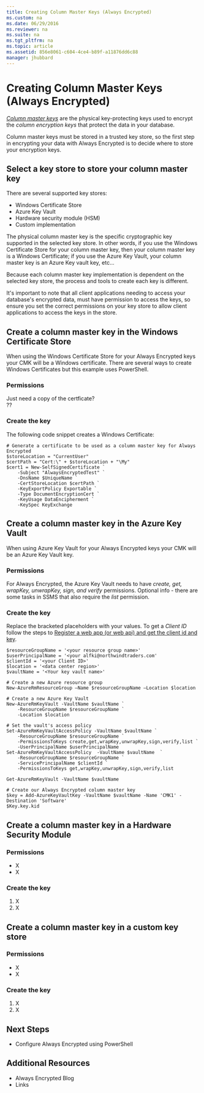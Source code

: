 ```yaml
---
title: Creating Column Master Keys (Always Encrypted)
ms.custom: na
ms.date: 06/29/2016
ms.reviewer: na
ms.suite: na
ms.tgt_pltfrm: na
ms.topic: article
ms.assetid: 856e8061-c604-4ce4-b89f-a11876dd6c88
manager: jhubbard
---
```

# Creating Column Master Keys (Always Encrypted)
[*Column master keys*](https://msdn.microsoft.com/library/mt163865.aspx#Anchor_3) are the physical key-protecting keys used to encrypt the *column encryption keys* that protect the data in your database.  
  
Column master keys must be stored in a trusted key store, so the first step in encrypting your data with Always Encrypted is to decide where to store your encryption keys.  
  
## Select a key store to store your column master key  
    
There are several supported key stores:    
    
- Windows Certificate Store    
- Azure Key Vault   
- Hardware security module (HSM)    
- Custom implementation    
    
The physical column master key is the specific cryptographic key supported in the selected key store. In other words, if you use the Windows Certificate Store for your column master key, then your column master key is a Windows Certificate; if you use the Azure Key Vault, your column master key is an Azure Key vault key, etc...  
  
Because each column master key implementation is dependent on the selected key store, the process and tools to create each key is different.  
    
It's important to note that all client applications needing to access your database's encrypted data, must have permission to access the keys, so ensure you set the correct permissions on your key store to allow client applications to access the keys in the store.   
    
    
## Create a column master key in the Windows Certificate Store    
  
When using the Windows Certificate Store for your Always Encrypted keys your CMK will be a Windows certificate. There are several ways to create Windows Certificates but this example uses PowerShell.  
  
### Permissions   
Just need a copy of the certficate?  
??  
  
### Create the key  
The following code snippet creates a Windows Certificate:   
  
```[PowerShell]    
# Generate a certificate to be used as a column master key for Always Encrypted    
$storeLocation = "CurrentUser"    
$certPath = "Cert:\" + $storeLocation + "\My"    
$cert1 = New-SelfSignedCertificate `  
    -Subject "AlwaysEncryptedTest" `  
    -DnsName $UniqueName `  
    -CertStoreLocation $certPath `  
    -KeyExportPolicy Exportable `  
    -Type DocumentEncryptionCert `  
    -KeyUsage DataEncipherment `  
    -KeySpec KeyExchange    
```    
  
## Create a column master key in the Azure Key Vault    
    
When using Azure Key Vault for your Always Encrypted keys your CMK will be an Azure Key Vault key.  
    
  
### Permissions   
For Always Encrypted, the Azure Key Vault needs to have *create, get, wrapKey, unwrapKey, sign, and verify* permissions. Optional info - there are some tasks in SSMS that also require the *list* permission.  
  
### Create the key  
    
Replace the bracketed placeholders with your values. To get a *Client ID* follow the steps to [Register a web app (or web api) and get the client id and key](https://azure.microsoft.com/documentation/articles/sql-database-client-id-keys/#register-a-web-app-or-web-api-and-get-the-client-id-and-key).    
        
    
```[Azure-PowerShell]    
$resourceGroupName = '<your resource group name>'    
$userPrincipalName = '<your alfki@northwindtraders.com'    
$clientId = '<your Client ID>'    
$location = '<data center region>'    
$vaultName = '<Your key vault name>'    
        
# Create a new Azure resource group    
New-AzureRmResourceGroup –Name $resourceGroupName –Location $location    
    
# Create a new Azure Key Vault    
New-AzureRmKeyVault -VaultName $vaultName `  
    -ResourceGroupName $resourceGroupName `  
    -Location $location    
        
# Set the vault's access policy    
Set-AzureRmKeyVaultAccessPolicy -VaultName $vaultName `  
    -ResourceGroupName $resourceGroupName `  
    -PermissionsToKeys create,get,wrapKey,unwrapKey,sign,verify,list `  
    -UserPrincipalName $userPrincipalName    
Set-AzureRmKeyVaultAccessPolicy  -VaultName $vaultName  `  
    -ResourceGroupName $resourceGroupName `  
    -ServicePrincipalName $clientId `  
    -PermissionsToKeys get,wrapKey,unwrapKey,sign,verify,list    
    
Get-AzureRmKeyVault -VaultName $vaultName        
        
# Create our Always Encrypted column master key    
$key = Add-AzureKeyVaultKey -VaultName $vaultName -Name 'CMK1' -Destination 'Software'    
$Key.key.kid    
```    
    
## Create a column master key in a Hardware Security Module   
    
  
### Permissions   
- X  
- X   
  
### Create the key  
1. X  
2. X  
  
## Create a column master key in a custom key store   
    
  
### Permissions   
- X  
- X   
  
### Create the key  
1. X  
2. X  
  
  
## Next Steps  
  
- Configure Always Encrypted using PowerShell  
  
  
## Additional Resources  
- Always Encrypted Blog  
- Links  
  
    
